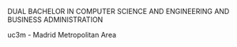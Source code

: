 DUAL BACHELOR IN COMPUTER SCIENCE AND ENGINEERING AND BUSINESS ADMINISTRATION

uc3m - Madrid Metropolitan Area
